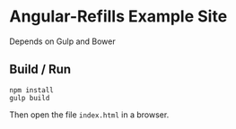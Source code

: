 # Angular-Refills Example Site

Depends on Gulp and Bower

## Build / Run

    npm install
    gulp build

Then open the file `index.html` in a browser.
